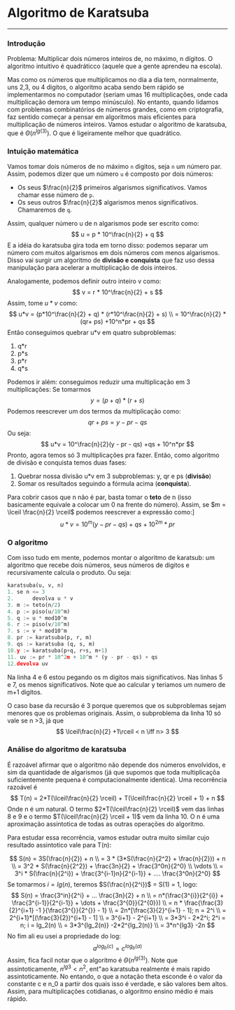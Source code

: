 # Algoritmo de Karatsuba

***

### Introdução

Problema: Multiplicar dois números inteiros de, no máximo, n dígitos. O algoritmo intuitivo é quadráticco (aquele que a gente aprendeu na escola).

Mas como os números que multiplicamos no dia a dia tem, normalmente, uns 2,3, ou 4 digitos, o algoritmo acaba sendo bem rápido se implementarmos no computador (seriam umas 16 multiplicações, onde cada multiplicação demora um tempo minúsculo). No entanto, quando lidamos com problemas combinatórios de números grandes, como em criptografia, faz sentido começar a pensar em algoritmos mais eficientes para multiplicação de números inteiros. Vamos estudar o algoritmo de karatsuba, que é $\Theta(n^{lg(3)})$. O que é ligeiramente melhor que quadrático.

### Intuição matemática

Vamos tomar dois números de no máximo `n` digitos, seja `n` um número par. Assim, podemos dizer que um número `u` é composto por dois números:

* Os seus $\frac{n}{2}$ primeiros algarismos significativos. Vamos chamar esse número de `p`.
* Os seus outros $\frac{n}{2}$ algarismos menos significativos. Chamaremos de `q`.

Assim, qualquer número u de n algarismos pode ser escrito como:
$$
u = p * 10^\frac{n}{2} + q
$$
E a idéia do karatsuba gira toda em torno disso: podemos separar um número com muitos algarismos em dois números com menos algarismos. Disso vai surgir um algoritmo de **divisão e conquista** que faz uso dessa manipulação para acelerar a multiplicação de dois inteiros.

Analogamente, podemos definir outro inteiro v como:
$$
v = r * 10^\frac{n}{2} + s
$$
Assim, tome $u*v$ como:
$$
u*v = (p*10^\frac{n}{2} + q) * (r*10^\frac{n}{2} + s)
\\
= 10^\frac{n}{2} * (qr+ ps) +10^n*pr + qs
$$
Então conseguimos quebrar u*v em quatro subproblemas:

1. q*r
2. p*s
3. p*r
4. q*s

Podemos ir além: conseguimos reduzir uma multiplicação em 3 multiplicações: Se tomarmos
$$
y = (p+q)*(r+s)
$$
Podemos reescrever um dos termos da multiplicação como:
$$
qr + ps = y - pr - qs
$$
Ou seja:
$$
u*v = 10^\frac{n}{2}(y - pr - qs) +qs + 10^n*pr
$$
Pronto, agora temos só 3 multiplicações pra fazer. Então, como algoritmo de divisão e conquista temos duas fases:

1. Quebrar nossa divisão u*v em 3 subproblemas: y, qr e ps (**divisão**)
2. Somar os resultados seguindo a fórmula acima (**conquista**).

Para cobrir casos que n não é par, basta tomar o **teto** de n (isso basicamente equivale a colocar um 0 na frente do número). Assim, se $m = \lceil \frac{n}{2} \rceil$ podemos reescrever a expressão como:]
$$
u*v = 10^m(y - pr - qs) +qs + 10^{2m}*pr
$$

### O algoritmo

Com isso tudo em mente, podemos montar o algoritmo de karatsub: um algoritmo que recebe dois números, seus números de digitos e recursivamente calcula o produto. Ou seja: 

```python
karatsuba(u, v, n)
1. se n <= 3
2. 		devolva u * v
3. m := teto(n/2)
4. p := piso(u/10^m)
5. q := u * mod10^m
6. r := piso(v/10^m)
7. s := v * mod10^m
8. pr := karatsuba(p, r, m)
9. qs := karatsuba (q, s, m)
10.y := karatsuba(p+q, r+s, m+1)
11. uv := pr * 10^2m + 10^m * (y - pr - qs) + qs
12.devolva uv
```

Na linha 4 e 6 estou pegando os m digitos mais significativos. Nas linhas 5 e 7, os menos significativos. Note que ao calcular y teriamos um numero de m+1 digitos.



O caso base da recursão é 3 porque queremos que os subproblemas sejam menores que os problemas originais. Assim, o subproblema da linha 10 só vale se n >3, já que
$$
\lceil\frac{n}{2} +1\rceil < n \iff n> 3
$$

### Análise do algoritmo de karatsuba



É razoável afirmar que o algoritmo não depende dos números envolvidos, e sim da quantidade de algarismos (já que supomos que toda multiplicaçõa suficientemente pequena é computacionalmente identica). Uma recorrência razoável é 
$$
T(n) = 2*T(\lceil\frac{n}{2} \rceil) + T(\lceil\frac{n}{2} \rceil + 1) + n
$$
Onde n é um natural. O termo $2*T(\lceil\frac{n}{2} \rceil)$ vem das linhas 8 e 9 e o termo $T(\lceil\frac{n}{2} \rceil + 1)$ vem da linha 10. O n é uma aproximação assintotica de todas as outras operações do algoritmo. 

Para estudar essa recorrência, vamos estudar outra muito similar cujo resultado assintotico vale para T(n):


$$
S(n) = 3S(\frac{n}{2}) + n
\\
= 3 * (3*S(\frac{n}{2^2} + \frac{n}{2})) + n
\\
 = 3^2 * S(\frac{n}{2^2}) + \frac{3n}{2} + \frac{3^0n}{2^0} 
 \\
 \vdots
 \\
 = 3^i * S(\frac{n}{2^i}) + \frac{3^{i-1}n}{2^{i-1}} + .... \frac{3^0n}{2^0}
$$
Se tomarmos $i = lg(n)$, teremos $S(\frac{n}{2^i})$ = S(1) = 1, logo:
$$
S(n) = \frac{3^in}{2^i} + ... \frac{3n}{2} + n
\\
= n*(\frac{3^{i}}{2^{i}} + \frac{3^{i-1}}{2^{i-1}} + \dots + \frac{3^{0}}{2^{0}})
\\
= n * \frac{\frac{3}{2}^{i+1} -1 }{\frac{3^{}}{2^{}} - 1}
\\
= 2n*[\frac{3}{2}^{i+1} - 1]; n = 2^i
\\
= 2^{i+1}*[(\frac{3}{2})^{i+1} - 1]
\\
= 3^{i+1} - 2^{i+1}
\\
= 3*3^i - 2*2^i; 2^i = n; i = lg_2(n)
\\
= 3*3^{lg_2(n)} -2*2^{lg_2(n)}
\\
= 3*n^{lg3} -2n
$$
No fim ali eu usei a propriedade do log:
$$
a^{log_b(c)} = c^{log_b(a)}
$$
Assim, fica facil notar que o algoritmo é $\Theta(n^{lg(3)})$. Note que assintoticamente, $n^{lg3} < n^2$, ent"ao karatsuba realmente é mais rapido assintoticamente. No entando, o que a notação theta esconde é o valor da constante c e n_0 a partir dos quais isso é verdade, e são valores bem altos. Assim, para multiplicações cotidianas, o algoritmo ensino médio é mais rápido.